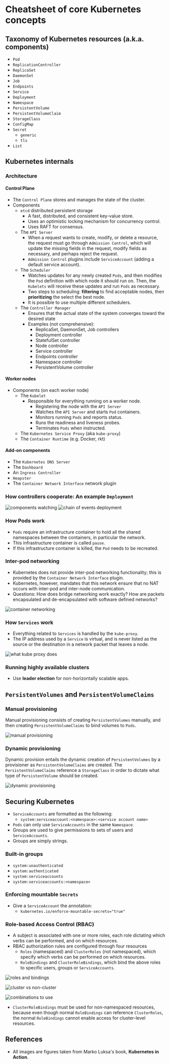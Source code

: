 # Cheatsheet of core Kubernetes concepts

## Taxonomy of Kubernetes resources (a.k.a. components)
* `Pod`
* `ReplicationController`
* `ReplicaSet`
* `DaemonSet`
* `Job`
* `Endpoints`
* `Service`
* `Deployment`
* `Namespace`
* `PersistentVolume`
* `PersistentVolumeClaim`
* `StorageClass`
* `ConfigMap`
* `Secret`
  * `generic`
  * `tls`
* `List`

## Kubernetes internals

### Architecture

#### Control Plane
- The `Control Plane` stores and manages the state of the cluster.
- Components
  - `etcd` distributed persistent storage
    - A fast, distributed, and consistent key-value store.
    - Uses an optimistic locking mechanism for concurrency control.
    - Uses RAFT for consensus.
  - The `API Server`
    - When a request wants to create, modify, or delete a resource, the
      request must go through `Admission Control`, which will update the
      missing fields in the request, modify fields as necessary, and
      perhaps reject the request.
    - `Admission Control` plugins include `ServiceAccount` (adding a default
      service account).
  - The `Scheduler`
    - Watches updates for any newly created `Pods`, and then modifies the `Pod`
      definition with which node it should run on. Then, the `Kubelets` will
      receive these updates and run `Pods` as necessary.
    - Two steps to scheduling: **filtering** to find acceptable nodes, then
      **prioritizing** the select the best node.
    - It is possible to use multiple different schedulers.
  - The `Controller Manager`
    - Ensures that the actual state of the system converges toward the desired
      state
    - Examples (not comprehensive):
      - ReplicaSet, DaemonSet, Job controllers
      - Deployment controller
      - StatefulSet controller
      - Node controller
      - Service controller
      - Endpoints controller
      - Namespace controller
      - PersistentVolume controller

#### Worker nodes
- Components (on each worker node)
  - The `Kubelet`
    - Responsible for everything running on a worker node.
      - Registering the node with the `API Server`
      - Watches the `API Server` and starts `Pod` containers.
      - Monitors running `Pods` and reports status.
      - Runs the readiness and liveness probes.
      - Terminates `Pods` when instructed.
  - The `Kubernetes Service Proxy` (aka `kube-proxy`)
  - The `Container Runtime` (e.g. Docker, rkt)

#### Add-on components
- The `Kubernetes DNS Server`
- The `Dashboard`
- An `Ingress Controller`
- `Heapster`
- The `Container Network Interface` network plugin

### How controllers cooperate: An example `Deployment`

![components watching](./kube-assets/components-watching.png)
![chain of events deployment](./kube-assets/chain-of-events-deployment.png)

### How Pods work
- `Pods` require an infrastructure container to hold all the shared namespaces
  between the containers, in particular the network.
- This infrastructure container is called `pause`.
- If this infrastructure container is killed, the `Pod` needs to be recreated.

### Inter-pod networking
- Kubernetes does not provide inter-pod networking functionality; this is
  provided by the `Container Network Interface` plugin.
- Kubernetes, however, mandates that this network ensure that no NAT occurs
  with inter-pod and inter-node communication.
- Questions: How does bridge networking work exactly? How are packets
  encapsulated and de-encapsulated with software defined networks?

![container networking](./kube-assets/container-networking.png)

### How `Services` work
- Everything related to `Services` is handled by the `kube-proxy`.
- The IP address used by a `Service` is virtual, and is never listed as the
  source or the destination in a network packet that leaves a node.

![what kube proxy does](./kube-assets/kube-proxy.png)

### Running highly available clusters
- Use **leader election** for non-horizontally scalable apps.

## `PersistentVolumes` and `PersistentVolumeClaims`

### Manual provisioning
Manual provisioning consists of creating `PersistentVolumes` manually, and then
creating `PersistentVolumeClaims` to bind volumes to `Pods`.

![manual provisioning](./kube-assets/pv-pvc.png)

### Dynamic provisioning
Dynamic provision entails the dynamic creation of `PersistentVolumes` by
a provisioner as `PersistentVolumeClaims` are created. The
`PersistentVolumeClaims` reference a `StorageClass` in order to dictate what
type of `PersistentVolume` should be created.

![dynamic provisioning](./kube-assets/pv-pvc-dp.png)


## Securing Kubernetes

- `ServiceAccounts` are formatted as the following:
  - `system:serviceaccount:<namespace>:<service account name>`
- `Pods` can only use `ServiceAccounts` in the same `Namespace`.
- Groups are used to give permissions to sets of users and `ServiceAccounts`.
- Groups are simply strings.

### Built-in groups
- `system:unauthenticated`
- `system:authenticated`
- `system:serviceaccounts`
- `system:serviceaccounts:<namespace>`

### Enforcing mountable `Secrets`
- Give a `ServiceAccount` the annotation:
  - `kubernetes.io/enforce-mountable-secrets="true"`

### Role-based Access Control (RBAC)
- A subject is associated with one or more roles, each role dictating which
  verbs can be performed, and on which resources.
- RBAC authorization rules are configured through four resources
  - `Roles` (namespaced) and `ClusterRoles` (not namespaced), which specify
    which verbs can be performed on which resources.
  - `RoleBindings` and `ClusterRoleBindings`, which bind the above roles to
    specific users, groups or `ServiceAccounts`.

![roles and bindings](./kube-assets/roles-and-bindings.png)

![cluster vs non-cluster](,/kube-assets/cluster-vs-non-cluster.png)

![combinations to use](./kube-assets/rolebinding-combinations.png)

- `ClusterRoleBindings` must be used for non-namespaced resources, because even
  though normal `RoleBindings` can reference `ClusterRoles`, the normal
  `RoleBindings` cannot enable access for cluster-level resources.

## References
* All images are figures taken from Marko Luksa's book, **Kubernetes
  in Action**.
